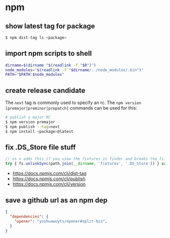 # npm

## show latest tag for package
```sh
$ npm dist-tag ls <package>
```

## import npm scripts to shell
```sh
dirname=$(dirname "$(readlink -f "$0")")
node_modules="$(readlink -f "$dirname/../node_modules/.bin")"
PATH="$PATH:$node_modules"
```

## create release candidate
The `next` tag is commonly used to specify an rc. The `npm version
[premajor|preminor|prepatch]` commands can be used for this:

```sh
# publish a major RC
$ npm version premajor
$ npm publish --tag=next
$ npm install <package>@latest
```

## fix .DS_Store file stuff
```js
// os x adds this if you view the fixtures in finder and breaks the file count assertions
try { fs.unlinkSync(path.join(__dirname, 'fixtures', '.DS_Store')) } catch (e) { /* ignore error */ }
```
- https://docs.npmjs.com/cli/dist-tag
- https://docs.npmjs.com/cli/publish
- https://docs.npmjs.com/cli/version

## save a github url as an npm dep
```json
{
  "dependencies": {
    "opener": "yoshuawuyts/opener#split-bin",
  }
}
```
